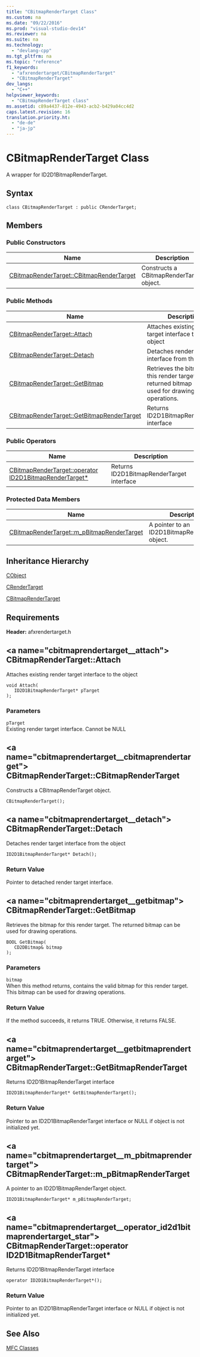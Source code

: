 ```yaml
---
title: "CBitmapRenderTarget Class"
ms.custom: na
ms.date: "09/22/2016"
ms.prod: "visual-studio-dev14"
ms.reviewer: na
ms.suite: na
ms.technology: 
  - "devlang-cpp"
ms.tgt_pltfrm: na
ms.topic: "reference"
f1_keywords: 
  - "afxrendertarget/CBitmapRenderTarget"
  - "CBitmapRenderTarget"
dev_langs: 
  - "C++"
helpviewer_keywords: 
  - "CBitmapRenderTarget class"
ms.assetid: c89a4437-812e-4943-acb2-b429a04cc4d2
caps.latest.revision: 16
translation.priority.ht: 
  - "de-de"
  - "ja-jp"
---
```

# CBitmapRenderTarget Class
A wrapper for ID2D1BitmapRenderTarget.  
  
## Syntax  
  
```  
class CBitmapRenderTarget : public CRenderTarget;  
```  
  
## Members  
  
### Public Constructors  
  
|Name|Description|  
|----------|-----------------|  
|[CBitmapRenderTarget::CBitmapRenderTarget](#cbitmaprendertarget__cbitmaprendertarget)|Constructs a CBitmapRenderTarget object.|  
  
### Public Methods  
  
|Name|Description|  
|----------|-----------------|  
|[CBitmapRenderTarget::Attach](#cbitmaprendertarget__attach)|Attaches existing render target interface to the object|  
|[CBitmapRenderTarget::Detach](#cbitmaprendertarget__detach)|Detaches render target interface from the object|  
|[CBitmapRenderTarget::GetBitmap](#cbitmaprendertarget__getbitmap)|Retrieves the bitmap for this render target. The returned bitmap can be used for drawing operations.|  
|[CBitmapRenderTarget::GetBitmapRenderTarget](#cbitmaprendertarget__getbitmaprendertarget)|Returns ID2D1BitmapRenderTarget interface|  
  
### Public Operators  
  
|Name|Description|  
|----------|-----------------|  
|[CBitmapRenderTarget::operator ID2D1BitmapRenderTarget*](#cbitmaprendertarget__operator_id2d1bitmaprendertarget_star)|Returns ID2D1BitmapRenderTarget interface|  
  
### Protected Data Members  
  
|Name|Description|  
|----------|-----------------|  
|[CBitmapRenderTarget::m_pBitmapRenderTarget](#cbitmaprendertarget__m_pbitmaprendertarget)|A pointer to an ID2D1BitmapRenderTarget object.|  
  
## Inheritance Hierarchy  
 [CObject](../vs140/cobject-class.md)  
  
 [CRenderTarget](../vs140/crendertarget-class.md)  
  
 [CBitmapRenderTarget](../vs140/cbitmaprendertarget-class.md)  
  
## Requirements  
 **Header:** afxrendertarget.h  
  
##  \<a name="cbitmaprendertarget__attach"></a>  CBitmapRenderTarget::Attach  
 Attaches existing render target interface to the object  
  
```  
void Attach(  
   ID2D1BitmapRenderTarget* pTarget  
);  
```  
  
### Parameters  
 `pTarget`  
 Existing render target interface. Cannot be NULL  
  
##  \<a name="cbitmaprendertarget__cbitmaprendertarget"></a>  CBitmapRenderTarget::CBitmapRenderTarget  
 Constructs a CBitmapRenderTarget object.  
  
```  
CBitmapRenderTarget();  
```  
  
##  \<a name="cbitmaprendertarget__detach"></a>  CBitmapRenderTarget::Detach  
 Detaches render target interface from the object  
  
```  
ID2D1BitmapRenderTarget* Detach();  
```  
  
### Return Value  
 Pointer to detached render target interface.  
  
##  \<a name="cbitmaprendertarget__getbitmap"></a>  CBitmapRenderTarget::GetBitmap  
 Retrieves the bitmap for this render target. The returned bitmap can be used for drawing operations.  
  
```  
BOOL GetBitmap(  
   CD2DBitmap& bitmap  
);  
```  
  
### Parameters  
 `bitmap`  
 When this method returns, contains the valid bitmap for this render target. This bitmap can be used for drawing operations.  
  
### Return Value  
 If the method succeeds, it returns TRUE. Otherwise, it returns FALSE.  
  
##  \<a name="cbitmaprendertarget__getbitmaprendertarget"></a>  CBitmapRenderTarget::GetBitmapRenderTarget  
 Returns ID2D1BitmapRenderTarget interface  
  
```  
ID2D1BitmapRenderTarget* GetBitmapRenderTarget();  
```  
  
### Return Value  
 Pointer to an ID2D1BitmapRenderTarget interface or NULL if object is not initialized yet.  
  
##  \<a name="cbitmaprendertarget__m_pbitmaprendertarget"></a>  CBitmapRenderTarget::m_pBitmapRenderTarget  
 A pointer to an ID2D1BitmapRenderTarget object.  
  
```  
ID2D1BitmapRenderTarget* m_pBitmapRenderTarget;  
```  
  
##  \<a name="cbitmaprendertarget__operator_id2d1bitmaprendertarget_star"></a>  CBitmapRenderTarget::operator ID2D1BitmapRenderTarget*  
 Returns ID2D1BitmapRenderTarget interface  
  
```  
operator ID2D1BitmapRenderTarget*();  
```  
  
### Return Value  
 Pointer to an ID2D1BitmapRenderTarget interface or NULL if object is not initialized yet.  
  
## See Also  
 [MFC Classes](../vs140/mfc-classes.md)